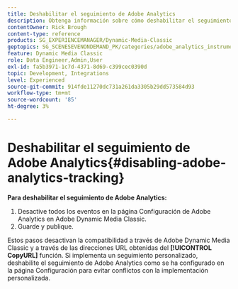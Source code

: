 ```yaml
---
title: Deshabilitar el seguimiento de Adobe Analytics
description: Obtenga información sobre cómo deshabilitar el seguimiento de Adobe Analytics en Adobe Dynamic Media Classic.
contentOwner: Rick Brough
content-type: reference
products: SG_EXPERIENCEMANAGER/Dynamic-Media-Classic
geptopics: SG_SCENESEVENONDEMAND_PK/categories/adobe_analytics_instrumentation_kit
feature: Dynamic Media Classic
role: Data Engineer,Admin,User
exl-id: fa5b3971-1c7d-4371-8d69-c399cec0390d
topic: Development, Integrations
level: Experienced
source-git-commit: 914fde11270dc731a261da3305b29dd573584d93
workflow-type: tm+mt
source-wordcount: '85'
ht-degree: 3%

---
```


# Deshabilitar el seguimiento de Adobe Analytics{#disabling-adobe-analytics-tracking}

**Para deshabilitar el seguimiento de Adobe Analytics:**

1. Desactive todos los eventos en la página Configuración de Adobe Analytics en Adobe Dynamic Media Classic.
1. Guarde y publique.

Estos pasos desactivan la compatibilidad a través de Adobe Dynamic Media Classic y a través de las direcciones URL obtenidas del **[!UICONTROL CopyURL]** función. Si implementa un seguimiento personalizado, deshabilite el seguimiento de Adobe Analytics como se ha configurado en la página Configuración para evitar conflictos con la implementación personalizada.
